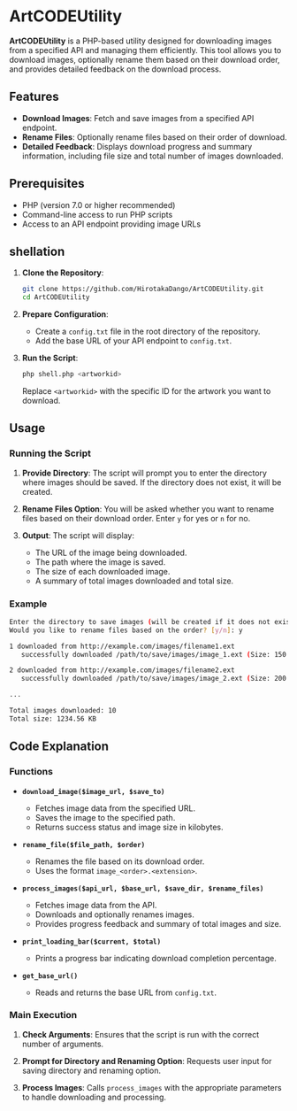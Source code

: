 # ArtCODEUtility

**ArtCODEUtility** is a PHP-based utility designed for downloading images from a specified API and managing them efficiently. This tool allows you to download images, optionally rename them based on their download order, and provides detailed feedback on the download process.

## Features

- **Download Images**: Fetch and save images from a specified API endpoint.
- **Rename Files**: Optionally rename files based on their order of download.
- **Detailed Feedback**: Displays download progress and summary information, including file size and total number of images downloaded.

## Prerequisites

- PHP (version 7.0 or higher recommended)
- Command-line access to run PHP scripts
- Access to an API endpoint providing image URLs

## shellation

1. **Clone the Repository**:
   ```bash
   git clone https://github.com/HirotakaDango/ArtCODEUtility.git
   cd ArtCODEUtility
   ```

2. **Prepare Configuration**:
   - Create a `config.txt` file in the root directory of the repository.
   - Add the base URL of your API endpoint to `config.txt`.

3. **Run the Script**:
   ```bash
   php shell.php <artworkid>
   ```

   Replace `<artworkid>` with the specific ID for the artwork you want to download.

## Usage

### Running the Script

1. **Provide Directory**:
   The script will prompt you to enter the directory where images should be saved. If the directory does not exist, it will be created.

2. **Rename Files Option**:
   You will be asked whether you want to rename files based on their download order. Enter `y` for yes or `n` for no.

3. **Output**:
   The script will display:
   - The URL of the image being downloaded.
   - The path where the image is saved.
   - The size of each downloaded image.
   - A summary of total images downloaded and total size.

### Example

```bash
Enter the directory to save images (will be created if it does not exist): /path/to/save/images
Would you like to rename files based on the order? [y/n]: y

1 downloaded from http://example.com/images/filename1.ext
   successfully downloaded /path/to/save/images/image_1.ext (Size: 150.75 KB)

2 downloaded from http://example.com/images/filename2.ext
   successfully downloaded /path/to/save/images/image_2.ext (Size: 200.20 KB)

...

Total images downloaded: 10
Total size: 1234.56 KB
```

## Code Explanation

### Functions

- **`download_image($image_url, $save_to)`**
  - Fetches image data from the specified URL.
  - Saves the image to the specified path.
  - Returns success status and image size in kilobytes.

- **`rename_file($file_path, $order)`**
  - Renames the file based on its download order.
  - Uses the format `image_<order>.<extension>`.

- **`process_images($api_url, $base_url, $save_dir, $rename_files)`**
  - Fetches image data from the API.
  - Downloads and optionally renames images.
  - Provides progress feedback and summary of total images and size.

- **`print_loading_bar($current, $total)`**
  - Prints a progress bar indicating download completion percentage.

- **`get_base_url()`**
  - Reads and returns the base URL from `config.txt`.

### Main Execution

1. **Check Arguments**:
   Ensures that the script is run with the correct number of arguments.

2. **Prompt for Directory and Renaming Option**:
   Requests user input for saving directory and renaming option.

3. **Process Images**:
   Calls `process_images` with the appropriate parameters to handle downloading and processing.
